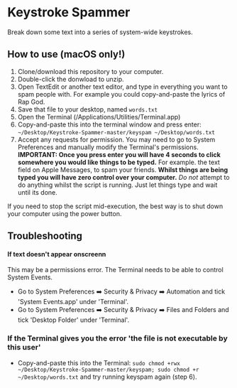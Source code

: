 # Keystroke Spammer
Break down some text into a series of system-wide keystrokes.

## How to use (macOS only!)

1. Clone/download this repository to your computer.
2. Double-click the donwload to unzip.
3. Open TextEdit or another text editor, and type in everything you want to spam people with. For example you could copy-and-paste the lyrics of Rap God.
4. Save that file to your desktop, named `words.txt`
5. Open the Terminal (/Applications/Utilities/Terminal.app)
6. Copy-and-paste this into the terminal window and press enter: `~/Desktop/Keystroke-Spammer-master/keyspam ~/Desktop/words.txt`
7. Accept any requests for permission. You may need to go to System Preferences and manually modify the Terminal's permissions.  
**IMPORTANT: Once you press enter you will have 4 seconds to click somewhere you would like things to be typed.** For example. the text field on Apple Messages, to spam your friends.
**Whilst things are being typed you will have zero control over your computer.** *Do not* attempt to do anything whilst the script is running. Just let things type and wait until its done.

If you need to stop the script mid-execution, the best way is to shut down your computer using the power button.


## Troubleshooting

#### If text doesn't appear onscreenn

This may be a permissions error. The Terminal needs to be able to control System Events.

- Go to System Preferences ➡️ Security & Privacy ➡️ Automation and tick 'System Events.app' under 'Terminal'.
- Go to System Preferences ➡️ Security & Privacy ➡️ Files and Folders and tick 'Desktop Folder' under 'Terminal'.

### If the Terminal gives you the error 'the file is not executable by this user'
- Copy-and-paste this into the Terminal: `sudo chmod +rwx ~/Desktop/Keystroke-Spammer-master/keyspam; sudo chmod +r ~/Desktop/words.txt` and try running keyspam again (step 6).
 
